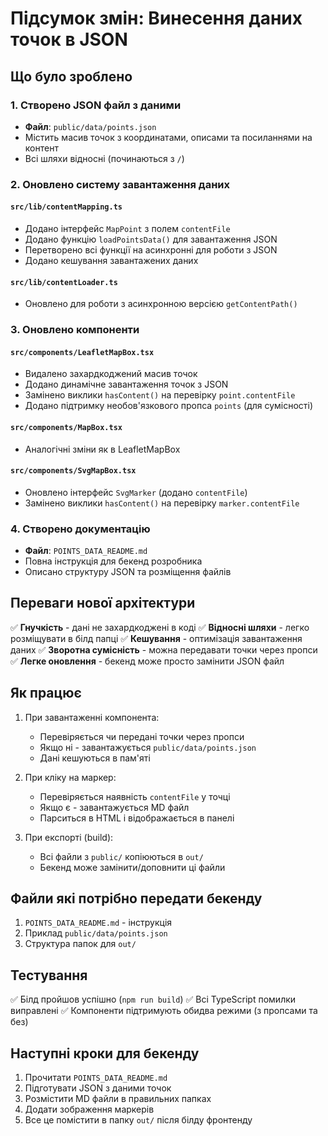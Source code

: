 # Підсумок змін: Винесення даних точок в JSON

## Що було зроблено

### 1. Створено JSON файл з даними

- **Файл**: `public/data/points.json`
- Містить масив точок з координатами, описами та посиланнями на контент
- Всі шляхи відносні (починаються з `/`)

### 2. Оновлено систему завантаження даних

#### `src/lib/contentMapping.ts`

- Додано інтерфейс `MapPoint` з полем `contentFile`
- Додано функцію `loadPointsData()` для завантаження JSON
- Перетворено всі функції на асинхронні для роботи з JSON
- Додано кешування завантажених даних

#### `src/lib/contentLoader.ts`

- Оновлено для роботи з асинхронною версією `getContentPath()`

### 3. Оновлено компоненти

#### `src/components/LeafletMapBox.tsx`

- Видалено захардкоджений масив точок
- Додано динамічне завантаження точок з JSON
- Замінено виклики `hasContent()` на перевірку `point.contentFile`
- Додано підтримку необов'язкового пропса `points` (для сумісності)

#### `src/components/MapBox.tsx`

- Аналогічні зміни як в LeafletMapBox

#### `src/components/SvgMapBox.tsx`

- Оновлено інтерфейс `SvgMarker` (додано `contentFile`)
- Замінено виклики `hasContent()` на перевірку `marker.contentFile`

### 4. Створено документацію

- **Файл**: `POINTS_DATA_README.md`
- Повна інструкція для бекенд розробника
- Описано структуру JSON та розміщення файлів

## Переваги нової архітектури

✅ **Гнучкість** - дані не захардкоджені в коді
✅ **Відносні шляхи** - легко розміщувати в білд папці
✅ **Кешування** - оптимізація завантаження даних
✅ **Зворотна сумісність** - можна передавати точки через пропси
✅ **Легке оновлення** - бекенд може просто замінити JSON файл

## Як працює

1. При завантаженні компонента:

   - Перевіряється чи передані точки через пропси
   - Якщо ні - завантажується `public/data/points.json`
   - Дані кешуються в пам'яті

2. При кліку на маркер:

   - Перевіряється наявність `contentFile` у точці
   - Якщо є - завантажується MD файл
   - Парситься в HTML і відображається в панелі

3. При експорті (build):
   - Всі файли з `public/` копіюються в `out/`
   - Бекенд може замінити/доповнити ці файли

## Файли які потрібно передати бекенду

1. `POINTS_DATA_README.md` - інструкція
2. Приклад `public/data/points.json`
3. Структура папок для `out/`

## Тестування

✅ Білд пройшов успішно (`npm run build`)
✅ Всі TypeScript помилки виправлені
✅ Компоненти підтримують обидва режими (з пропсами та без)

## Наступні кроки для бекенду

1. Прочитати `POINTS_DATA_README.md`
2. Підготувати JSON з даними точок
3. Розмістити MD файли в правильних папках
4. Додати зображення маркерів
5. Все це помістити в папку `out/` після білду фронтенду
